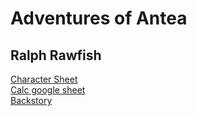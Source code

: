# Adventures of Antea
## Ralph Rawfish

[Character Sheet](https://github.com/AleksandarZhekovski/DnD/blob/main/Adventures%20of%20Antea/Technical/5E_CharacterSheet_Fillable.pdf)\
[Calc google sheet](https://docs.google.com/spreadsheets/d/e/2PACX-1vSqQqphkId6Cb3Da0CtjEaKOo-Egf-WHIEeOQ3KwY42fWzMevsWylBotvRC1YBtDEkG55pSunofYFs7/pubhtml)\
[Backstory](https://github.com/AleksandarZhekovski/DnD/blob/main/Adventures%20of%20Antea/Lore/Ralph%20Rawfish%201.1.md)